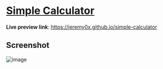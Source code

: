# [Simple Calculator](https://github.com/jeremiey/simple-calculator)

**Live preview link**: <https://jeremy0x.github.io/simple-calculator>

## Screenshot

![image](https://user-images.githubusercontent.com/87664239/153561498-4983bf9d-ff51-46e0-8196-b54eba36e647.png)
